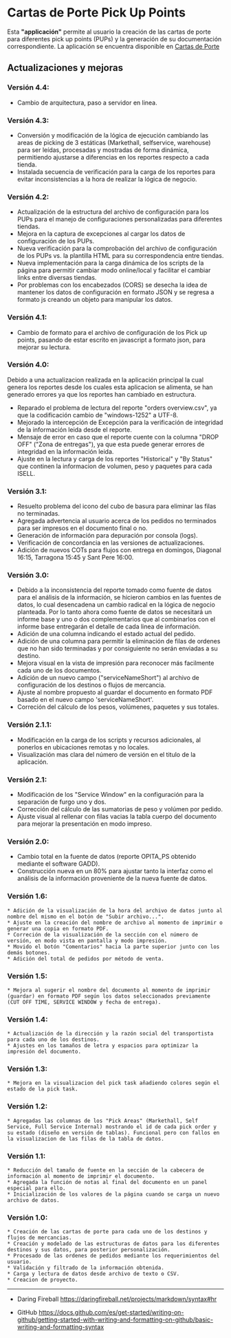 # **Cartas de Porte Pick Up Points**


Esta **"applicación"** permite al usuario la creación de las cartas de porte para diferentes pick up points (PUPs) y la generación de su documentación correspondiente.
La aplicación se encuentra disponible en [Cartas de Porte](https://perseo1326.github.io/IK-Cartas-de-porte/)

## **Actualizaciones y mejoras**

### Versión 4.4:
* Cambio de arquitectura, paso a servidor en linea.

### Versión 4.3:
* Conversión y modificación de la lógica de ejecución cambiando las areas de picking de 3 estáticas (Markethall, selfservice, warehouse) para ser leídas, procesadas y mostradas de forma dinámica, permitiendo ajustarse a diferencias en los reportes respecto a cada tienda.
* Instalada secuencia de verificación para la carga de los reportes para evitar inconsistencias a la hora de realizar la lógica de negocio.

### Versión 4.2:
* Actualización de la estructura del archivo de configuración para los PUPs para el manejo de configuraciones personalizadas para diferentes tiendas.
* Mejora en la captura de excepciones al cargar los datos de configuración de los PUPs.
* Nueva verificación para la comprobación del archivo de configuración de los PUPs vs. la plantilla HTML para su correspondencia entre tiendas.
* Nueva implementación para la carga dinámica de los scripts de la página para permitir cambiar modo online/local y facilitar el cambiar links entre diversas tiendas.
* Por problemas con los encabezados (CORS) se desecha la idea de mantener los datos de configuración en formato JSON y se regresa a formato js creando un objeto para manipular los datos.

### Versión 4.1:
* Cambio de formato para el archivo de configuración de los Pick up points, pasando de estar escrito en javascript a formato json, para mejorar su lectura.

### Versión 4.0:
Debido a una actualizacion realizada en la aplicación principal la cual genera los reportes desde los cuales esta aplicacion se alimenta, se han generado errores ya que los reportes han cambiado en estructura.

* Reparado el problema de lectura del reporte "orders overview.csv", ya que la codificación cambio de "windows-1252" a UTF-8.
* Mejorado la intercepción de Excepción para la verificación de integridad de la información leida desde el reporte.
* Mensaje de error en caso que el reporte cuente con la columna "DROP OFF" ("Zona de entregas"), ya que esta puede generar errores de integridad en la información leida. 
* Ajuste en la lectura y carga de los reportes "Historical" y "By Status" que continen la informacion de volumen, peso y paquetes para cada ISELL.


### Versión 3.1:
* Resuelto problema del icono del cubo de basura para eliminar las filas no terminadas.
* Agregada advertencia al usuario acerca de los pedidos no terminados para ser impresos en el documento final o no.
* Generación de información para depuración por consola (logs). 
* Verificación de concordancia en las versiones de actualizaciones.
* Adición de nuevos COTs para flujos con entrega en domingos, Diagonal 16:15, Tarragona 15:45 y Sant Pere 16:00.

### Versión 3.0:

* Debido a la inconsistencia del reporte tomado como fuente de datos para el análisis de la información, se hicieron cambios en las fuentes de datos, lo cual desencadena un cambio radical en la lógica de negocio planteada. Por lo tanto ahora como fuente de datos se necesitará un informe base y uno o dos complementarios que al combinarlos con el informe base entregarán el detalle de cada linea de información.
* Adición de una columna indicando el estado actual del pedido.
* Adición de una columna para permitir la eliminación de filas de ordenes que no han sido terminadas y por consiguiente no serán enviadas a su destino.
* Mejora visual en la vista de impresión para reconocer más facilmente cada uno de los documentos. 
* Adición de un nuevo campo ("serviceNameShort") al archivo de configuración de los destinos o flujos de mercancia.
* Ajuste al nombre propuesto al guardar el documento en formato PDF basado en el nuevo campo 'serviceNameShort'.
* Correción del cálculo de los pesos, volúmenes, paquetes y sus totales.

### Versión 2.1.1:

* Modificación en la carga de los scripts y recursos adicionales, al ponerlos en ubicaciones remotas y no locales.
* Visualización mas clara del número de versión en el titulo de la aplicación.

### Versión 2.1:

* Modificación de los "Service Window" en la configuración para la separación de furgo uno y dos.
* Corrección del cálculo de las sumatorias de peso y volúmen por pedido.
* Ajuste visual al rellenar con filas vacias la tabla cuerpo del documento para mejorar la presentación en modo impreso.

### Versión 2.0:

* Cambio total en la fuente de datos (reporte OPITA_PS obtenido mediante el software GADD). 
* Construcción nueva en un 80% para ajustar tanto la interfaz como el análisis de la información proveniente de la nueva fuente de datos.

### Versión 1.6:
    * Adición de la visualización de la hora del archivo de datos junto al nombre del mismo en el botón de "Subir archivo...".
    * Ajuste en la creación del nombre de archivo al momento de imprimir o generar una copia en formato PDF.
    * Correción de la visualización de la sección con el número de versión, en modo vista en pantalla y modo impresión. 
    * Movido el botón "Comentarios" hacia la parte superior junto con los demás botones.
    * Adición del total de pedidos por método de venta.

### Versión 1.5:
    * Mejora al sugerir el nombre del documento al momento de imprimir (guardar) en formato PDF según los datos seleccionados previamente (CUT OFF TIME, SERVICE WINDOW y fecha de entrega).

### Versión 1.4:
    * Actualización de la dirección y la razón social del transportista para cada uno de los destinos.
    * Ajustes en los tamaños de letra y espacios para optimizar la impresión del documento.

### Versión 1.3:
    * Mejora en la visualizacion del pick task añadiendo colores según el estado de la pick task.
    
### Versión 1.2:
    * Agregadas las columnas de los "Pick Areas" (Markethall, Self Service, Full Service Internal) mostrando el id de cada pick order y su estado (diseño en versión de tablas). Funcional pero con fallos en la visualizacion de las filas de la tabla de datos.

### Versión 1.1:
    * Reducción del tamaño de fuente en la sección de la cabecera de información al momento de imprimir el documento.
    * Agregada la función de notas al final del documento en un panel especial para ello. 
    * Inicialización de los valores de la página cuando se carga un nuevo archivo de datos.

### Versión 1.0:
    * Creación de las cartas de porte para cada uno de los destinos y flujos de mercancias.
    * Creación y modelado de las estructuras de datos para los diferentes destinos y sus datos, para posterior personalización.
    * Procesado de las ordenes de pedidos mediante los requerimientos del usuario.
    * Validación y filtrado de la información obtenida.
    * Carga y lectura de datos desde archivo de texto o CSV.
    * Creacion de proyecto.

- - - 
* Daring Fireball https://daringfireball.net/projects/markdown/syntax#hr

*  GitHub https://docs.github.com/es/get-started/writing-on-github/getting-started-with-writing-and-formatting-on-github/basic-writing-and-formatting-syntax

